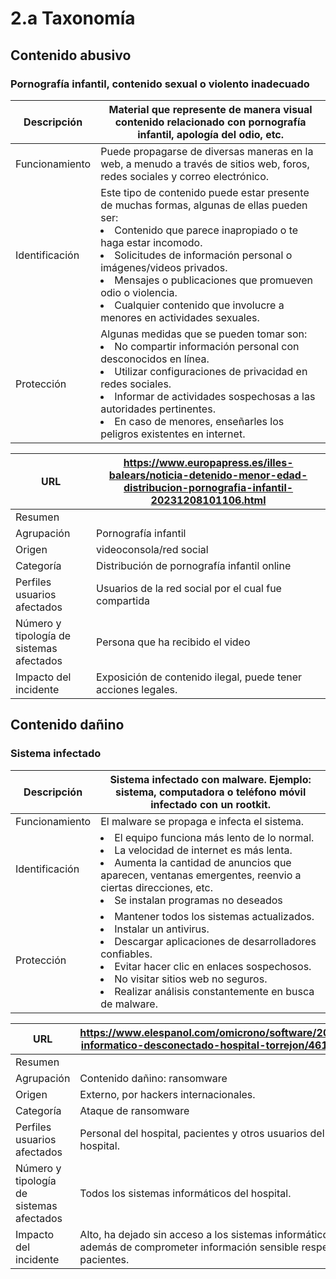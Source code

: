 # 2.a Taxonomía

## Contenido abusivo

### Pornografía infantil, contenido sexual o violento inadecuado

| Descripción | Material que represente de manera visual contenido relacionado con pornografía infantil, apología del odio, etc. |
| --- | --- |
| Funcionamiento | Puede propagarse de diversas maneras en la web, a menudo a través de sitios web, foros, redes sociales y correo electrónico. |
| Identificación | Este tipo de contenido puede estar presente de muchas formas, algunas de ellas pueden ser: <li> Contenido que parece inapropiado o te haga estar incomodo.</li> <li>Solicitudes de información personal o imágenes/videos privados. </li><li>Mensajes o publicaciones que promueven odio o violencia.</li><li> Cualquier contenido que involucre a menores en actividades sexuales.</li> |
| Protección | Algunas medidas que se pueden tomar son: <li>No compartir información personal con desconocidos en línea.</li><li>Utilizar configuraciones de privacidad en redes sociales.</li><li>Informar de actividades sospechosas a las autoridades pertinentes. </li><li> En caso de menores, enseñarles los peligros existentes en internet.</li> |

| URL | https://www.europapress.es/illes-balears/noticia-detenido-menor-edad-distribucion-pornografia-infantil-20231208101106.html |
| --- | --- |
| Resumen |  |
| Agrupación | Pornografía infantil |
| Origen | videoconsola/red social |
| Categoría | Distribución de pornografía infantil online |
| Perfiles usuarios afectados | Usuarios de la red social por el cual fue compartida |
| Número y tipología de sistemas afectados | Persona que ha recibido el video |
| Impacto del incidente | Exposición de contenido ilegal, puede tener acciones legales. |

## **Contenido dañino**

### **Sistema infectado**

| Descripción | Sistema infectado con malware. Ejemplo: sistema, computadora o teléfono móvil infectado con un rootkit. |
| --- | --- |
| Funcionamiento | El malware se propaga e infecta el sistema. |
| Identificación | <li>El equipo funciona más lento de lo normal.</li><li>La velocidad de internet es más lenta.</li><li>Aumenta  la cantidad de anuncios que aparecen, ventanas emergentes, reenvio a ciertas direcciones, etc.</li><li>Se instalan programas no deseados</li> |
| Protección | <li> Mantener todos los sistemas actualizados.</li><li>Instalar un antivirus.</li><li>Descargar aplicaciones de desarrolladores confiables.</li><li>Evitar hacer clic en enlaces sospechosos.</li><li>No visitar sitios web no seguros.</li><li>Realizar análisis constantemente en busca de malware.</li> |

| URL | https://www.elespanol.com/omicrono/software/20200122/virus-informatico-desconectado-hospital-torrejon/461704059_0.html |
| --- | --- |
| Resumen |  |
| Agrupación | Contenido dañino: ransomware |
| Origen | Externo, por hackers internacionales. |
| Categoría | Ataque de ransomware |
| Perfiles usuarios afectados | Personal del hospital, pacientes y otros usuarios del sistema del hospital. |
| Número y tipología de sistemas afectados | Todos los sistemas informáticos del hospital. |
| Impacto del incidente | Alto, ha dejado sin acceso a los sistemas informáticos del hospital, además de comprometer información sensible respecto a los pacientes. |
